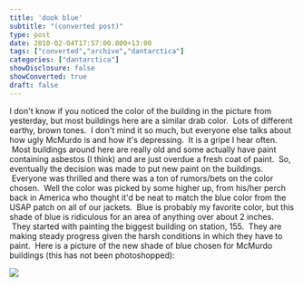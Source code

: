 ```yaml
---
title: 'dook blue'
subtitle: "(converted post)"
type: post
date: 2010-02-04T17:57:00.000+13:00
tags: ["converted","archive","dantarctica"]
categories: ["dantarctica"]
showDisclosure: false
showConverted: true
draft: false
---
```


I don't know if you noticed the color of the building in the picture from yesterday, but most buildings here are a similar drab color.  Lots of different earthy, brown tones.  I don't mind it so much, but everyone else talks about how ugly McMurdo is and how it's depressing.  It is a gripe I hear often.  Most buildings around here are really old and some actually have paint containing asbestos (I think) and are just overdue a fresh coat of paint.  So, eventually the decision was made to put new paint on the buildings.  Everyone was thrilled and there was a ton of rumors/bets on the color chosen.  Well the color was picked by some higher up, from his/her perch back in America who thought it'd be neat to match the blue color from the USAP patch on all of our jackets.  Blue is probably my favorite color, but this shade of blue is ridiculous for an area of anything over about 2 inches.  They started with painting the biggest building on station, 155.  They are making steady progress given the harsh conditions in which they have to paint.  Here is a picture of the new shade of blue chosen for McMurdo buildings (this has not been photoshopped):  

[![](https://lh3.googleusercontent.com/Vo-hW7MMkXazZI3D98KFKb30f259hXqIXkoV6BxWIKxpMwxh8PXrBghceFLEq__u1nEitOeTJzOHaYmwHoJd4DeUqJDfNIXw0QpMrVY1sPvZkOlJs5z1hnZo27vn4vJ1Efzm11a3TB6-8ox2-8NEIJa4WYbOEQIo73RttECFIRRDGd1B60cddh-HcvBxOabatHEVQm0MS-c4tzIo9yGsoD9zU_Go4TbcQ6BdhyTCFFOBZk8D6roBlzD86rbXgHrlt_MgRQiepqxOeK8qNvE8KMbNFTA11XGbv9sQl-zEblgNbr3IoDt7i4IZQOxfUIo5lGZ5MTEtA6kztaHBMr6O4MnaHnrbyubz6-Igk2oD2lZjpPMbHezDYqJP56828hsyROIN2eIQHk1ah4C9KqGeXGZ82EG4IG1LMHeW4Fe4pHaXMGwfaX1akcuUJ-LV23qicH7ajX6rs-YhoftP86zZ_tH_j5MOsJIrqOQXhdFmtYLah0zb6S9ygcJxymhlkXG7UIyEGVI3aqTMBgI6UD0FtOou4ni3rUrQPkHqbDURmWdMaZEdbOyFm1sIrOkOkG6nq88eSfat1IIZzLQMLv41OL3JzfX7dPubsdQFdnoIixc8a1DxseYBIp4ZB_miW2JAGi9yfQ1HknksziZEDIUmSteBm3rJU3u9ixxxra9uiRSDJuFt=w1075-h806-no)](https://lh3.googleusercontent.com/Vo-hW7MMkXazZI3D98KFKb30f259hXqIXkoV6BxWIKxpMwxh8PXrBghceFLEq__u1nEitOeTJzOHaYmwHoJd4DeUqJDfNIXw0QpMrVY1sPvZkOlJs5z1hnZo27vn4vJ1Efzm11a3TB6-8ox2-8NEIJa4WYbOEQIo73RttECFIRRDGd1B60cddh-HcvBxOabatHEVQm0MS-c4tzIo9yGsoD9zU_Go4TbcQ6BdhyTCFFOBZk8D6roBlzD86rbXgHrlt_MgRQiepqxOeK8qNvE8KMbNFTA11XGbv9sQl-zEblgNbr3IoDt7i4IZQOxfUIo5lGZ5MTEtA6kztaHBMr6O4MnaHnrbyubz6-Igk2oD2lZjpPMbHezDYqJP56828hsyROIN2eIQHk1ah4C9KqGeXGZ82EG4IG1LMHeW4Fe4pHaXMGwfaX1akcuUJ-LV23qicH7ajX6rs-YhoftP86zZ_tH_j5MOsJIrqOQXhdFmtYLah0zb6S9ygcJxymhlkXG7UIyEGVI3aqTMBgI6UD0FtOou4ni3rUrQPkHqbDURmWdMaZEdbOyFm1sIrOkOkG6nq88eSfat1IIZzLQMLv41OL3JzfX7dPubsdQFdnoIixc8a1DxseYBIp4ZB_miW2JAGi9yfQ1HknksziZEDIUmSteBm3rJU3u9ixxxra9uiRSDJuFt=w1075-h806-no)